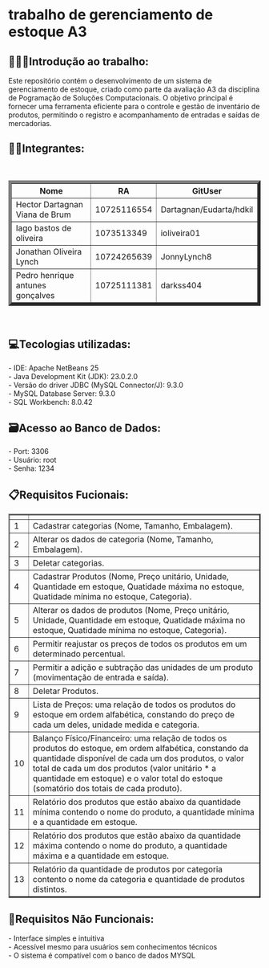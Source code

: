 # trabalho de gerenciamento de estoque A3
<h2>👩🏻‍💻Introdução ao trabalho:</h2>
Este repositório contém o desenvolvimento de um sistema de gerenciamento de estoque, criado como parte da avaliação A3 da disciplina de Pogramação de Soluções Computacionais. O objetivo principal é fornecer uma ferramenta eficiente para o controle e gestão de inventário de produtos, permitindo o registro e acompanhamento de entradas e saídas de mercadorias.<br>
<h2>👦🏻Integrantes:</h2><br>
<table border="6">
  <tr>
    <th>Nome</th>
    <th>RA</th>
    <th>GitUser</th>
  </tr>
  <tr>
    <td>Hector Dartagnan Viana de Brum</td>
    <td>10725116554</td>
    <td>Dartagnan/Eudarta/hdkil</td>
  </tr>
  <tr>
    <td>Iago bastos de oliveira</td>
    <td>1073513349</td>
        <td>ioliveira01</td>
  </tr>
   <tr>
    <td>Jonathan Oliveira Lynch</td>
    <td>10724265639</td>
        <td>JonnyLynch8</td>
  </tr>
   <tr>
    <td>Pedro henrique antunes gonçalves</td>
    <td>10725111381</td>
        <td>darkss404</td>
  </tr>
</table><br>
<h2>💻Tecologias utilizadas:</h2>
- IDE: Apache NetBeans 25<br>
- Java Development Kit (JDK): 23.0.2.0<br>
- Versão do driver JDBC (MySQL Connector/J): 9.3.0<br>
- MySQL Database Server: 9.3.0<br>
- SQL Workbench: 8.0.42<br>
<h2>🗃Acesso ao Banco de Dados:</h2>
- Port: 3306<br>
- Usuário: root<br>
- Senha: 1234<br>
<h2>📋Requisitos Fucionais:</h2>
<table border="2">
  <tr>
    <th></th>
    <th></th>
  </tr>
  <tr>
    <td>1</td>
    <td>Cadastrar categorias (Nome, Tamanho, Embalagem).</td>
  </tr>
   <tr>
    <td>2</td>
    <td>Alterar os dados de categoria (Nome, Tamanho, Embalagem).</td>
  </tr>
   <tr>
    <td>3</td>
    <td>Deletar categorias.</td>
  </tr>
   <tr>
    <td>4</td>
    <td>Cadastrar Produtos (Nome, Preço unitário, Unidade, Quantidade em estoque, Quatidade máxima no estoque, Quatidade mínima no estoque, Categoria).</td>
  </tr>
   <tr>
    <td>5</td>
    <td>Alterar os dados de produtos (Nome, Preço unitário, Unidade, Quantidade em estoque, Quatidade máxima no estoque, Quatidade mínima no estoque, Categoria).</td>
  </tr>
   <tr>
    <td>6</td>
    <td>Permitir reajustar os preços de todos os produtos em um determinado percentual.</td>
  </tr>
   <tr>
    <td>7</td>
    <td>Permitir a adição e subtração das unidades de um produto (movimentação de entrada e saída).</td>
  </tr>
   <tr>
    <td>8</td>
    <td>Deletar Produtos.</td>
   <tr>
    <td>9</td>
    <td>Lista de Preços: uma relação de todos os produtos do estoque em ordem alfabética, constando do
preço de cada um deles, unidade medida e categoria.</td>
  </tr>
   <tr>
    <td>10</td>
    <td>Balanço Físico/Financeiro: uma relação de todos os produtos do estoque, em ordem alfabética,
constando da quantidade disponível de cada um dos produtos, o valor total de cada um dos
produtos (valor unitário * a quantidade em estoque) e o valor total do estoque (somatório dos
totais de cada produto).</td>
  </tr>
   <tr>
    <td>11</td>
    <td>Relatório dos produtos que estão abaixo da quantidade mínima contendo o nome do produto, a
quantidade mínima e a quantidade em estoque.</td>
  </tr>
   <tr>
    <td>12</td>
    <td>Relatório dos produtos que estão abaixo da quantidade máxima contendo o nome do produto, a
quantidade máxima e a quantidade em estoque.</td>
  </tr>
   <tr>
    <td>13</td>
    <td>Relatório da quantidade de produtos por categoria contento o nome da categoria e quantidade de
produtos distintos.</td>
  </tr>
</table>
<h2>🔗Requisitos Não Funcionais:</h2>
- Interface simples e intuitiva<br>
- Acessível mesmo para usuários sem conhecimentos técnicos<br>
- O sistema é compatível com o banco de dados MYSQL<br>
